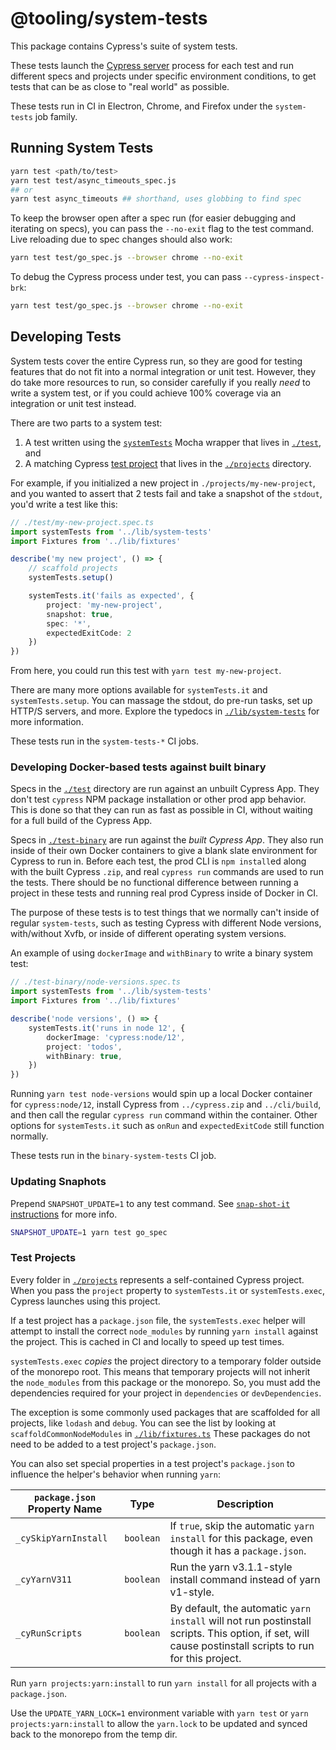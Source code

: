 @tooling/system-tests
===

This package contains Cypress's suite of system tests.

These tests launch the [Cypress server](../packages/server) process for each test and run different specs and projects under specific environment conditions, to get tests that can be as close to "real world" as possible.

These tests run in CI in Electron, Chrome, and Firefox under the `system-tests` job family.

## Running System Tests

```bash
yarn test <path/to/test>
yarn test test/async_timeouts_spec.js
## or
yarn test async_timeouts ## shorthand, uses globbing to find spec
```

To keep the browser open after a spec run (for easier debugging and iterating on specs), you can pass the `--no-exit` flag to the test command. Live reloading due to spec changes should also work:

```sh
yarn test test/go_spec.js --browser chrome --no-exit
```

To debug the Cypress process under test, you can pass `--cypress-inspect-brk`:

```sh
yarn test test/go_spec.js --browser chrome --no-exit
```

## Developing Tests

System tests cover the entire Cypress run, so they are good for testing features that do not fit into a normal integration or unit test. However, they do take more resources to run, so consider carefully if you really *need* to write a system test, or if you could achieve 100% coverage via an integration or unit test instead.

There are two parts to a system test:

1. A test written using the [`systemTests`](./lib/system-tests) Mocha wrapper that lives in [`./test`](./test), and
2. A matching Cypress [test project](#Test-Projects) that lives in the [`./projects`](./projects) directory.

For example, if you initialized a new project in `./projects/my-new-project`, and you wanted to assert that 2 tests fail and take a snapshot of the `stdout`, you'd write a test like this:

```ts
// ./test/my-new-project.spec.ts
import systemTests from '../lib/system-tests'
import Fixtures from '../lib/fixtures'

describe('my new project', () => {
    // scaffold projects
    systemTests.setup()

    systemTests.it('fails as expected', {
        project: 'my-new-project',
        snapshot: true,
        spec: '*',
        expectedExitCode: 2
    })
})
```

From here, you could run this test with `yarn test my-new-project`.

There are many more options available for `systemTests.it` and `systemTests.setup`. You can massage the stdout, do pre-run tasks, set up HTTP/S servers, and more. Explore the typedocs in [`./lib/system-tests`](./lib/system-tests) for more information.

These tests run in the `system-tests-*` CI jobs.

### Developing Docker-based tests against built binary

Specs in the [`./test`](./test) directory are run against an unbuilt Cypress App. They don't test `cypress` NPM package installation or other prod app behavior. This is done so that they can run as fast as possible in CI, without waiting for a full build of the Cypress App.

Specs in [`./test-binary`](./test-binary) are run against the *built Cypress App*. They also run inside of their own Docker containers to give a blank slate environment for Cypress to run in. Before each test, the prod CLI is `npm install`ed along with the built Cypress `.zip`, and real `cypress run` commands are used to run the tests. There should be no functional difference between running a project in these tests and running real prod Cypress inside of Docker in CI.

The purpose of these tests is to test things that we normally can't inside of regular `system-tests`, such as testing Cypress with different Node versions, with/without Xvfb, or inside of different operating system versions.

An example of using `dockerImage` and `withBinary` to write a binary system test:

```ts
// ./test-binary/node-versions.spec.ts
import systemTests from '../lib/system-tests'
import Fixtures from '../lib/fixtures'

describe('node versions', () => {
    systemTests.it('runs in node 12', {
        dockerImage: 'cypress:node/12',
        project: 'todos',
        withBinary: true,
    })
})
```

Running `yarn test node-versions` would spin up a local Docker container for `cypress:node/12`, install Cypress from `../cypress.zip` and `../cli/build`, and then call the regular `cypress run` command within the container. Other options for `systemTests.it` such as `onRun` and `expectedExitCode` still function normally.

These tests run in the `binary-system-tests` CI job.

### Updating Snaphots

Prepend `SNAPSHOT_UPDATE=1` to any test command. See [`snap-shot-it` instructions](https://github.com/bahmutov/snap-shot-it#advanced-use) for more info.

```bash
SNAPSHOT_UPDATE=1 yarn test go_spec
```

### Test Projects

Every folder in [`./projects`](./lib/projects) represents a self-contained Cypress project. When you pass the `project` property to `systemTests.it` or `systemTests.exec`, Cypress launches using this project.

If a test project has a `package.json` file, the `systemTests.exec` helper will attempt to install the correct `node_modules` by running `yarn install` against the project. This is cached in CI and locally to speed up test times.

`systemTests.exec` *copies* the project directory to a temporary folder outside of the monorepo root. This means that temporary projects will not inherit the `node_modules` from this package or the monorepo. So, you must add the dependencies required for your project in `dependencies` or `devDependencies`.

The exception is some commonly used packages that are scaffolded for all projects, like `lodash` and `debug`. You can see the list by looking at `scaffoldCommonNodeModules` in [`./lib/fixtures.ts`](./lib/fixtures.ts) These packages do not need to be added to a test project's `package.json`.

You can also set special properties in a test project's `package.json` to influence the helper's behavior when running `yarn`:

`package.json` Property Name | Type | Description
--- | --- | ---
`_cySkipYarnInstall` | `boolean` | If `true`, skip the automatic `yarn install` for this package, even though it has a `package.json`.
`_cyYarnV311` | `boolean` | Run the yarn v3.1.1-style install command instead of yarn v1-style.
`_cyRunScripts` | `boolean` | By default, the automatic `yarn install` will not run postinstall scripts. This option, if set, will cause postinstall scripts to run for this project.

Run `yarn projects:yarn:install` to run `yarn install` for all projects with a `package.json`.

Use the `UPDATE_YARN_LOCK=1` environment variable with `yarn test` or `yarn projects:yarn:install` to allow the `yarn.lock` to be updated and synced back to the monorepo from the temp dir.
